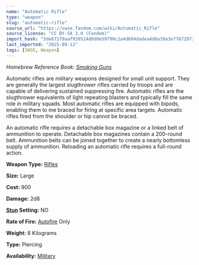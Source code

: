 ```yaml
---
name: "Automatic Rifle"
type: "weapon"
slug: "automatic-rifle"
source_url: "https://swse.fandom.com/wiki/Automatic_Rifle"
source_license: "CC BY-SA 3.0 (Fandom)"
import_hash: "5de671f9aaf939524d0d0e59790c1a4d604dadea4d6a39a3e7767297330c278b"
last_imported: "2025-09-12"
tags: [SWSE, Weapon]
---
```

*Homebrew Reference Book: [Smoking Guns](https://swse.fandom.com/wiki/Smoking_Guns)*

Automatic rifles are military weapons designed for small unit support. They are generally the largest slugthrower rifles carried by troops and are capable of delivering sustained suppressing fire. Automatic rifles are the slugthrower equivalents of light repeating blasters and typically fill the same role in military squads. Most automatic rifles are equipped with bipods, enabling them to me braced for firing at specific area targets. Automatic rifles fired from the shoulder or hip cannot be braced.

An automatic rifle requires a detachable box magazine or a linked belt of ammunition to operate. Detachable box magazines contain a 200-round belt. Ammunition belts can be joined together to create a nearly bottomless supply of ammunition. Reloading an automatic rifle requires a full-round action.

**Weapon Type:** [Rifles](https://swse.fandom.com/wiki/Rifles)

**Size:** Large

**Cost:** 900

**Damage:** 2d8

**[Stun](https://swse.fandom.com/wiki/Stun) Setting:** NO

**Rate of Fire:** [Autofire](https://swse.fandom.com/wiki/Autofire) Only

**Weight:** 8 Kilograms

**Type:** Piercing

**Availability:** [Military](https://swse.fandom.com/wiki/Licensed)